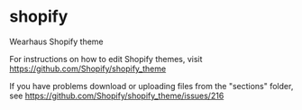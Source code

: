 # shopify
Wearhaus Shopify theme

For instructions on how to edit Shopify themes, visit https://github.com/Shopify/shopify_theme

If you have problems download or uploading files from the "sections" folder, see https://github.com/Shopify/shopify_theme/issues/216
